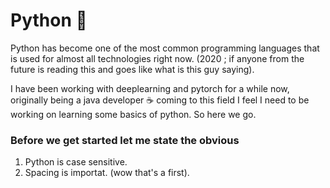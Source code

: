 # Python  :snake:


Python has become one of the most common programming languages that is used for almost all technologies right now. (2020 ; if anyone from the future is reading this and goes like what is this guy saying).

 
 I have been working with deeplearning and pytorch for a while now, originally being a java developer :coffee: coming to this field I feel I need to be working on learning some basics of python. So here we go.


 ### Before we get started let me state the obvious

 1. Python is case sensitive.
 2. Spacing is importat. (wow that's a first).

 